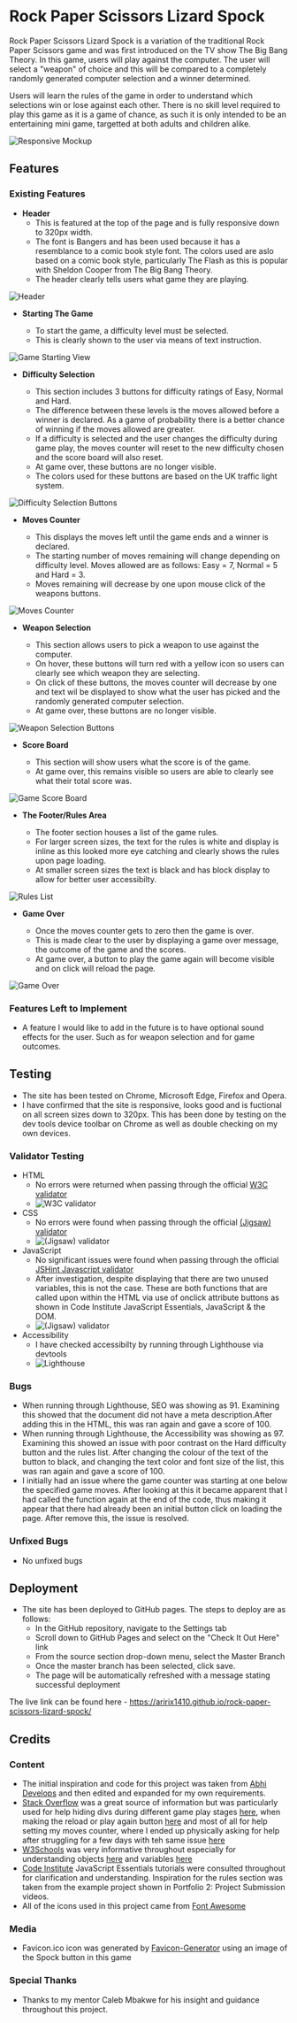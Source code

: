 # Rock Paper Scissors Lizard Spock

Rock Paper Scissors Lizard Spock is a variation of the traditional Rock Paper Scissors game and was first introduced on the TV show The Big Bang Theory. In this game, users will play against the computer. The user will select a "weapon" of choice and this will be compared to a completely randomly generated computer selection and a winner determined.

Users will learn the rules of the game in order to understand which selections win or lose against each other. There is no skill level required to play this game as it is a game of chance, as such it is only intended to be an entertaining mini game, targetted at both adults and children alike.

![Responsive Mockup](/assets/images/mock-up.png)

## Features 

### Existing Features

- __Header__
  - This is featured at the top of the page and is fully responsive down to 320px width.
  - The font is Bangers and has been used because it has a resemblance to a comic book style font. The colors used are aslo based on a comic book style, particularly The Flash as this is popular with Sheldon Cooper from The Big Bang Theory.
  - The header clearly tells users what game they are playing. 

![Header](/assets/images/page-header.png)

- __Starting The Game__

  - To start the game, a difficulty level must be selected.
  - This is clearly shown to the user via means of text instruction.

![Game Starting View](/assets/images/start-game.png)

- __Difficulty Selection__

  - This section includes 3 buttons for difficulty ratings of Easy, Normal and Hard.
  - The difference between these levels is the moves allowed before a winner is declared. As a game of probability there is a better chance of winning if the moves allowed are greater.
  - If a difficulty is selected and the user changes the difficulty during game play, the moves counter will reset to the new difficulty chosen and the score board will also reset.
  - At game over, these buttons are no longer visible.
  - The colors used for these buttons are based on the UK traffic light system.

![Difficulty Selection Buttons](/assets/images/choose-difficulty.png)

- __Moves Counter__

  - This displays the moves left until the game ends and a winner is declared.
  - The starting number of moves remaining will change depending on difficulty level. Moves allowed are as follows: Easy = 7, Normal = 5 and Hard = 3. 
  - Moves remaining will decrease by one upon mouse click of the weapons buttons.

![Moves Counter](/assets/images/moves-counter.png)

- __Weapon Selection__

  - This section allows users to pick a weapon to use against the computer.
  - On hover, these buttons will turn red with a yellow icon so users can clearly see which weapon they are selecting.
  - On click of these buttons, the moves counter will decrease by one and text wil be displayed to show what the user has picked and the randomly generated computer selection.
  - At game over, these buttons are no longer visible.

![Weapon Selection Buttons](/assets/images/choose-weapon.png)

- __Score Board__

  - This section will show users what the score is of the game.
  - At game over, this remains visible so users are able to clearly see what their total score was. 

![Game Score Board](/assets/images/score-board.png)

- __The Footer/Rules Area__ 

  - The footer section houses a list of the game rules.
  - For larger screen sizes, the text for the rules is white and display is inline as this looked more eye catching and clearly shows the rules upon page loading.
  - At smaller screen sizes the text is black and has block display to allow for better user accessibilty.

![Rules List](/assets/images/rules-area.png)

- __Game Over__

  - Once the moves counter gets to zero then the game is over.
  - This is made clear to the user by displaying a game over message, the outcome of the game and the scores.
  - At game over, a button to play the game again will become visible and on click will reload the page.

![Game Over](/assets/images/game-over.png)

### Features Left to Implement

- A feature I would like to add in the future is to have optional sound effects for the user. Such as for weapon selection and for game outcomes.

## Testing 

- The site has been tested on Chrome, Microsoft Edge, Firefox and Opera.
- I have confirmed that the site is responsive, looks good and is fuctional on all screen sizes down to 320px. This has been done by testing on the dev tools device toolbar on Chrome as well as double checking on my own devices.

### Validator Testing 

- HTML
  - No errors were returned when passing through the official [W3C validator](https://validator.w3.org/nu/?doc=https%3A%2F%2Faririx1410.github.io%2Frock-paper-scissors-lizard-spock%2F)
  - ![W3C validator](/assets/images/w3c-validator.png)
- CSS
  - No errors were found when passing through the official [(Jigsaw) validator](https://jigsaw.w3.org/css-validator/validator?uri=https%3A%2F%2Faririx1410.github.io%2Frock-paper-scissors-lizard-spock%2F&profile=css3svg&usermedium=all&warning=1&vextwarning=&lang=en)
  - ![(Jigsaw) validator](/assets/images/jigsaw.png)
- JavaScript
  - No significant issues were found when passing through the official [JSHint Javascript validator](https://jshint.com/)
  - After investigation, despite displaying that there are two unused variables, this is not the case. These are both functions that are called upon within the HTML via use of onclick attribute buttons as shown in Code Institute JavaScript Essentials, JavaScript & the DOM.
  - ![(Jigsaw) validator](/assets/images/jshint.png)
- Accessibility
  - I have checked accessibilty by running through Lighthouse via devtools
  - ![Lighthouse](/assets/images/lighthouse.png)

### Bugs

- When running through Lighthouse, SEO was showing as 91. Examining this showed that the document did not have a meta description.After adding this in the HTML, this was ran again and gave a score of 100.
- When running through Lighthouse, the Accessibility was showing as 97. Examining this showed an issue with poor contrast on the Hard difficulty button and the rules list. After changing the colour of the text of the button to black, and changing the text color and font size of the list, this was ran again and gave a score of 100.
- I initially had an issue where the game counter was starting at one below the specified game moves. After looking at this it became apparent that I had called the function again at the end of the code, thus making it appear that there had already been an initial button click on loading the page. After remove this, the issue is resolved.

### Unfixed Bugs

- No unfixed bugs

## Deployment

- The site has been deployed to GitHub pages. The steps to deploy are as follows: 
  - In the GitHub repository, navigate to the Settings tab
  - Scroll down to GitHub Pages and select on the "Check It Out Here" link
  - From the source section drop-down menu, select the Master Branch
  - Once the master branch has been selected, click save.
  - The page will be automatically refreshed with a message stating successful deployment

The live link can be found here - https://aririx1410.github.io/rock-paper-scissors-lizard-spock/

## Credits  

### Content 

- The initial inspiration and code for this project was taken from [Abhi Develops](https://dev.to/abhidevelopssuntech/how-to-make-rock-paper-scissors-in-javascript-47ef) and then edited and expanded for my own requirements.
- [Stack Overflow](https://stackoverflow.com) was a great source of information but was particularly used for help hiding divs during different game play stages [here](https://stackoverflow.com/questions/8685107/hiding-a-button-in-javascript), when making the reload or play again button [here](https://stackoverflow.com/questions/29884654/button-that-refreshes-the-page-on-click) and most of all for help setting my moves counter, where I ended up physically asking for help after struggling for a few days with teh same issue [here](https://stackoverflow.com/questions/70772896/how-do-i-change-amount-of-game-moves-for-different-game-difficulties)
- [W3Schools](https://www.w3schools.com) was very informative throughout especially for understanding objects [here](https://www.w3schools.com/js/js_object_methods.asp) and variables [here](https://www.w3schools.com/js/js_variables.asp)
- [Code Institute](https://learn.codeinstitute.net/) JavaScript Essentials tutorials were consulted throughout for clarification and understanding. Inspiration for the rules section was taken from the example project shown in Portfolio 2: Project Submission videos.
- All of the icons used in this project came from [Font Awesome](https://fontawesome.com/)

### Media

- Favicon.ico icon was generated by [Favicon-Generator](https://www.favicon-generator.org/) using an image of the Spock button in this game

### Special Thanks

- Thanks to my mentor Caleb Mbakwe for his insight and guidance throughout this project.
